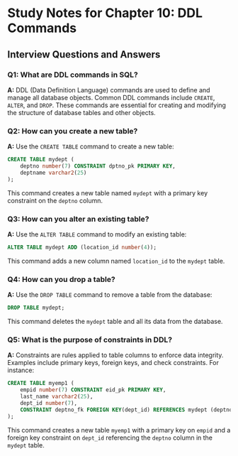 # Study Notes for Chapter 10: DDL Commands

## Interview Questions and Answers

### Q1: What are DDL commands in SQL?
**A:** DDL (Data Definition Language) commands are used to define and manage all database objects. Common DDL commands include `CREATE`, `ALTER`, and `DROP`. These commands are essential for creating and modifying the structure of database tables and other objects.

### Q2: How can you create a new table?
**A:** Use the `CREATE TABLE` command to create a new table:
```sql
CREATE TABLE mydept (
    deptno number(7) CONSTRAINT dptno_pk PRIMARY KEY,
    deptname varchar2(25)
);
```
This command creates a new table named `mydept` with a primary key constraint on the `deptno` column.

### Q3: How can you alter an existing table?
**A:** Use the `ALTER TABLE` command to modify an existing table:
```sql
ALTER TABLE mydept ADD (location_id number(4));
```
This command adds a new column named `location_id` to the `mydept` table.

### Q4: How can you drop a table?
**A:** Use the `DROP TABLE` command to remove a table from the database:
```sql
DROP TABLE mydept;
```
This command deletes the `mydept` table and all its data from the database.

### Q5: What is the purpose of constraints in DDL?
**A:** Constraints are rules applied to table columns to enforce data integrity. Examples include primary keys, foreign keys, and check constraints. For instance:
```sql
CREATE TABLE myemp1 (
    empid number(7) CONSTRAINT eid_pk PRIMARY KEY,
    last_name varchar2(25),
    dept_id number(7),
    CONSTRAINT deptno_fk FOREIGN KEY(dept_id) REFERENCES mydept (deptno)
);
```
This command creates a new table `myemp1` with a primary key on `empid` and a foreign key constraint on `dept_id` referencing the `deptno` column in the `mydept` table.
